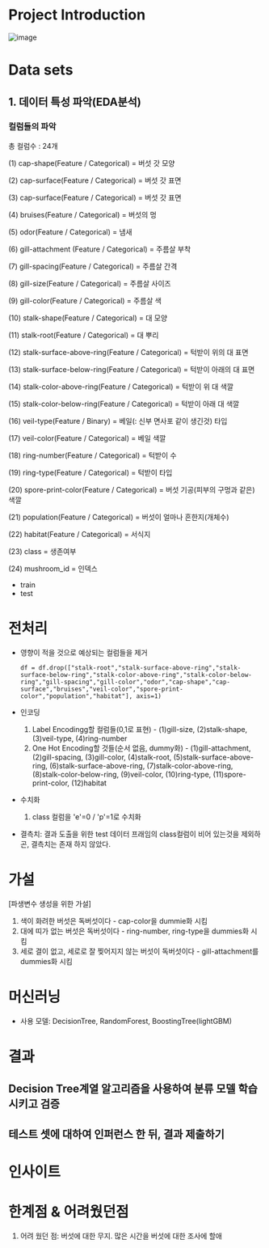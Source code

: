 # Project Introduction

![image](https://github.com/ryeonbeenkang/mulcam_1st_team_project/assets/47935123/d21abc00-1f66-45df-aa4f-2fbafe73852e)


# Data sets
## 1. 데이터 특성 파악(EDA분석)
### 컬럼들의 파악
총 컬럼수 : 24개

(1) cap-shape(Feature / Categorical) = 버섯 갓 모양	

(2) cap-surface(Feature / Categorical) = 버섯 갓 표면

(3) cap-surface(Feature / Categorical) = 버섯 갓 표면

(4) bruises(Feature / Categorical) = 버섯의 멍

(5) odor(Feature / Categorical) = 냄새

(6) gill-attachment (Feature / Categorical) = 주름살 부착

(7) gill-spacing(Feature / Categorical) = 주름살 간격

(8) gill-size(Feature / Categorical) = 주름살 사이즈

(9) gill-color(Feature / Categorical) = 주름살 색

(10) stalk-shape(Feature / Categorical) = 대 모양

(11) stalk-root(Feature / Categorical) = 대 뿌리	

(12) stalk-surface-above-ring(Feature / Categorical) = 턱받이 위의 대 표면	

(13) stalk-surface-below-ring(Feature / Categorical) = 턱받이 아래의 대 표면

(14) stalk-color-above-ring(Feature / Categorical) = 턱받이 위 대 색깔	

(15) stalk-color-below-ring(Feature / Categorical) = 턱받이 아래 대 색깔

(16) veil-type(Feature / Binary) = 베일(: 신부 면사포 같이 생긴것) 타입

(17) veil-color(Feature / Categorical) = 베일 색깔	

(18) ring-number(Feature / Categorical) = 턱받이 수

(19) ring-type(Feature / Categorical) = 턱받이 타입

(20) spore-print-color(Feature / Categorical) = 버섯 기공(피부의 구멍과 같은) 색깔	

(21) population(Feature / Categorical) = 버섯이 얼마나 흔한지(개체수)

(22) habitat(Feature / Categorical) = 서식지

(23) class = 생존여부

(24) mushroom_id = 인덱스
 
 - train
 - test


# 전처리
 - 영향이 적을 것으로 예상되는 컬럼들을 제거
   ```
   df = df.drop(["stalk-root","stalk-surface-above-ring","stalk-surface-below-ring","stalk-color-above-ring","stalk-color-below-ring","gill-spacing","gill-color","odor","cap-shape","cap-surface","bruises","veil-color","spore-print-color","population","habitat"], axis=1)

   ```
 - 인코딩
   1) Label Encodingg할 컬럼들(0,1로 표현) - (1)gill-size, (2)stalk-shape, (3)veil-type, (4)ring-number
   2) One Hot Encoding할 것들(순서 없음, dummy화) - (1)gill-attachment, (2)gill-spacing, (3)gill-color, (4)stalk-root, (5)stalk-surface-above-ring, (6)stalk-surface-above-ring, (7)stalk-color-above-ring, (8)stalk-color-below-ring, (9)veil-color, (10)ring-type, (11)spore-print-color, (12)habitat

 
 - 수치화
   1) class 컬럼을 'e'=0 / 'p'=1로 수치화
  
 - 결측치: 결과 도출을 위한 test 데이터 프래임의 class컬럼이 비어 있는것을 제외하곤, 결측치는 존재 하지 않았다. 


# 가설
  [파생변수 생성을 위한 가설]
   1. 색이 화려한 버섯은 독버섯이다 - cap-color을 dummie화 시킴
   2. 대에 띠가 없는 버섯은 독버섯이다 - ring-number, ring-type을 dummies화 시킴
   3. 세로 결이 없고, 세로로 잘 찢어지지 않는 버섯이 독버섯이다 - gill-attachment를 dummies화 시킴



# 머신러닝
 - 사용 모델: DecisionTree, RandomForest, BoostingTree(lightGBM)



# 결과
## Decision Tree계열 알고리즘을 사용하여 분류 모델 학습 시키고 검증


## 테스트 셋에 대하여 인퍼런스 한 뒤, 결과 제출하기



# 인사이트


# 한계점 & 어려웠던점
1) 어려 웠던 점: 버섯에 대한 무지. 많은 시간을 버섯에 대한 조사에 할애

